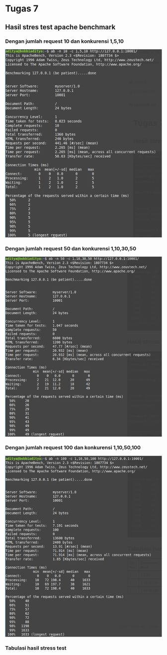 # Tugas 7

## Hasil stres test apache benchmark

### Dengan jumlah request 10 dan konkurensi 1,5,10
![1](images/10-1;5;10.png)

### Dengan jumlah request 50 dan konkurensi 1,10,30,50
![2](images/50-1;10;30;50.png)

### Dengan jumlah request 100 dan konkurensi 1,10,50,100
![3](images/100-1;10;50;100.png)

### Tabulasi hasil stress test
